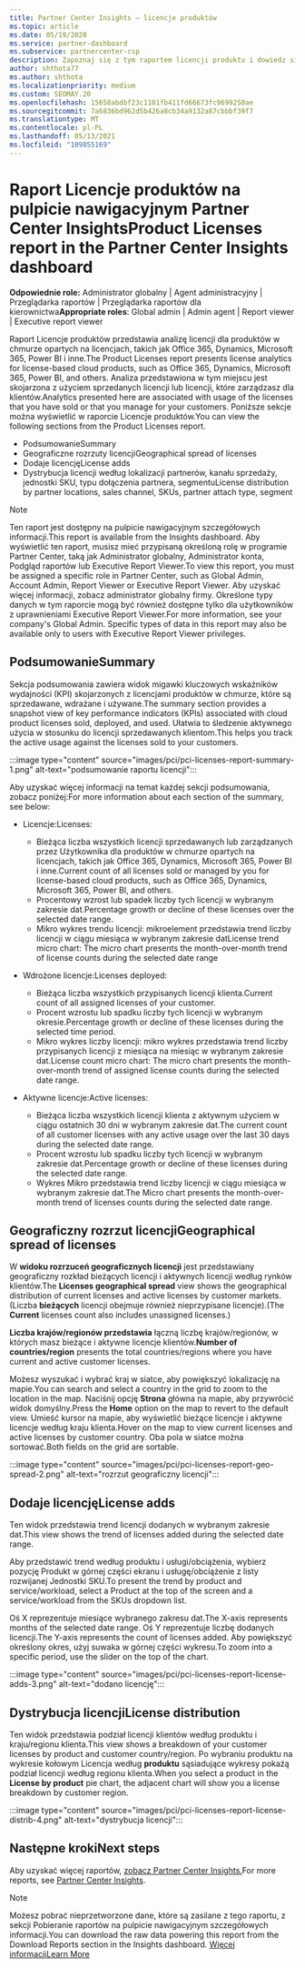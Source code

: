 ```yaml
---
title: Partner Center Insights — licencje produktów
ms.topic: article
ms.date: 05/19/2020
ms.service: partner-dashboard
ms.subservice: partnercenter-csp
description: Zapoznaj się z tym raportem licencji produktu i dowiedz się, jak ulepszyć swoje licencjonowane produkty w chmurze, które sprzedajesz lub zarządzasz swoimi klientami.
author: shthota77
ms.author: shthota
ms.localizationpriority: medium
ms.custom: SEOMAY.20
ms.openlocfilehash: 15658abdbf23c1181fb411fd66673fc9699250ae
ms.sourcegitcommit: 7a6836bd962d5b426a8cb34a9132a87cbbbf39f7
ms.translationtype: MT
ms.contentlocale: pl-PL
ms.lasthandoff: 05/13/2021
ms.locfileid: "109855169"
---
```

# <a name="product-licenses-report-in-the-partner-center-insights-dashboard"></a><span data-ttu-id="c95b3-103">Raport Licencje produktów na pulpicie nawigacyjnym Partner Center Insights</span><span class="sxs-lookup"><span data-stu-id="c95b3-103">Product Licenses report in the Partner Center Insights dashboard</span></span>

<span data-ttu-id="c95b3-104">**Odpowiednie role:** Administrator globalny | Agent administracyjny | Przeglądarka raportów | Przeglądarka raportów dla kierownictwa</span><span class="sxs-lookup"><span data-stu-id="c95b3-104">**Appropriate roles**: Global admin | Admin agent | Report viewer | Executive report viewer</span></span>

<span data-ttu-id="c95b3-105">Raport Licencje produktów przedstawia analizę licencji dla produktów w chmurze opartych na licencjach, takich jak Office 365, Dynamics, Microsoft 365, Power BI i inne.</span><span class="sxs-lookup"><span data-stu-id="c95b3-105">The Product Licenses report presents license analytics for license-based cloud products, such as Office 365, Dynamics, Microsoft 365, Power BI, and others.</span></span> <span data-ttu-id="c95b3-106">Analiza przedstawiona w tym miejscu jest skojarzona z użyciem sprzedanych licencji lub licencji, które zarządzasz dla klientów.</span><span class="sxs-lookup"><span data-stu-id="c95b3-106">Analytics presented here are associated with usage of the licenses that you have sold or that you manage for your customers.</span></span> <span data-ttu-id="c95b3-107">Poniższe sekcje można wyświetlić w raporcie Licencje produktów.</span><span class="sxs-lookup"><span data-stu-id="c95b3-107">You can view the following sections from the Product Licenses report.</span></span>

- <span data-ttu-id="c95b3-108">Podsumowanie</span><span class="sxs-lookup"><span data-stu-id="c95b3-108">Summary</span></span>
- <span data-ttu-id="c95b3-109">Geograficzne rozrzuty licencji</span><span class="sxs-lookup"><span data-stu-id="c95b3-109">Geographical spread of licenses</span></span>
- <span data-ttu-id="c95b3-110">Dodaje licencję</span><span class="sxs-lookup"><span data-stu-id="c95b3-110">License adds</span></span>
- <span data-ttu-id="c95b3-111">Dystrybucja licencji według lokalizacji partnerów, kanału sprzedaży, jednostki SKU, typu dołączenia partnera, segmentu</span><span class="sxs-lookup"><span data-stu-id="c95b3-111">License distribution by partner locations, sales channel, SKUs, partner attach type, segment</span></span>

 > [!NOTE]
 > <span data-ttu-id="c95b3-112">Ten raport jest dostępny na pulpicie nawigacyjnym szczegółowych informacji.</span><span class="sxs-lookup"><span data-stu-id="c95b3-112">This report is available from the Insights dashboard.</span></span> <span data-ttu-id="c95b3-113">Aby wyświetlić ten raport, musisz mieć przypisaną określoną rolę w programie Partner Center, taką jak Administrator globalny, Administrator konta, Podgląd raportów lub Executive Report Viewer.</span><span class="sxs-lookup"><span data-stu-id="c95b3-113">To view this report, you must be assigned a specific role in Partner Center, such as Global Admin, Account Admin, Report Viewer or Executive Report Viewer.</span></span> <span data-ttu-id="c95b3-114">Aby uzyskać więcej informacji, zobacz administrator globalny firmy. Określone typy danych w tym raporcie mogą być również dostępne tylko dla użytkowników z uprawnieniami Executive Report Viewer.</span><span class="sxs-lookup"><span data-stu-id="c95b3-114">For more information, see your company's Global Admin. Specific types of data in this report may also be available only to users with Executive Report Viewer privileges.</span></span>

## <a name="summary"></a><span data-ttu-id="c95b3-115">Podsumowanie</span><span class="sxs-lookup"><span data-stu-id="c95b3-115">Summary</span></span>

<span data-ttu-id="c95b3-116">Sekcja podsumowania zawiera widok migawki kluczowych wskaźników wydajności (KPI) skojarzonych z licencjami produktów w chmurze, które są sprzedawane, wdrażane i używane.</span><span class="sxs-lookup"><span data-stu-id="c95b3-116">The summary section provides a snapshot view of key performance indicators (KPIs) associated with cloud product licenses sold, deployed, and used.</span></span> <span data-ttu-id="c95b3-117">Ułatwia to śledzenie aktywnego użycia w stosunku do licencji sprzedawanych klientom.</span><span class="sxs-lookup"><span data-stu-id="c95b3-117">This helps you track the active usage against the licenses sold to your customers.</span></span>

:::image type="content" source="images/pci/pci-licenses-report-summary-1.png" alt-text="podsumowanie raportu licencji":::

<span data-ttu-id="c95b3-119">Aby uzyskać więcej informacji na temat każdej sekcji podsumowania, zobacz poniżej:</span><span class="sxs-lookup"><span data-stu-id="c95b3-119">For more information about each section of the summary, see below:</span></span>

- <span data-ttu-id="c95b3-120">Licencje:</span><span class="sxs-lookup"><span data-stu-id="c95b3-120">Licenses:</span></span> 
  - <span data-ttu-id="c95b3-121">Bieżąca liczba wszystkich licencji sprzedawanych lub zarządzanych przez Użytkownika dla produktów w chmurze opartych na licencjach, takich jak Office 365, Dynamics, Microsoft 365, Power BI i inne.</span><span class="sxs-lookup"><span data-stu-id="c95b3-121">Current count of all licenses sold or managed by you for license-based cloud products, such as Office 365, Dynamics, Microsoft 365, Power BI, and others.</span></span>
  - <span data-ttu-id="c95b3-122">Procentowy wzrost lub spadek liczby tych licencji w wybranym zakresie dat.</span><span class="sxs-lookup"><span data-stu-id="c95b3-122">Percentage growth or decline of these licenses over the selected date range.</span></span>
  - <span data-ttu-id="c95b3-123">Mikro wykres trendu licencji: mikroelement przedstawia trend liczby licencji w ciągu miesiąca w wybranym zakresie dat</span><span class="sxs-lookup"><span data-stu-id="c95b3-123">License trend micro chart: The micro chart presents the month-over-month trend of license counts during the selected date range</span></span>

- <span data-ttu-id="c95b3-124">Wdrożone licencje:</span><span class="sxs-lookup"><span data-stu-id="c95b3-124">Licenses deployed:</span></span>
  - <span data-ttu-id="c95b3-125">Bieżąca liczba wszystkich przypisanych licencji klienta.</span><span class="sxs-lookup"><span data-stu-id="c95b3-125">Current count of all assigned licenses of your customer.</span></span>
  - <span data-ttu-id="c95b3-126">Procent wzrostu lub spadku liczby tych licencji w wybranym okresie.</span><span class="sxs-lookup"><span data-stu-id="c95b3-126">Percentage growth or decline of these licenses during the selected time period.</span></span>
  - <span data-ttu-id="c95b3-127">Mikro wykres liczby licencji: mikro wykres przedstawia trend liczby przypisanych licencji z miesiąca na miesiąc w wybranym zakresie dat.</span><span class="sxs-lookup"><span data-stu-id="c95b3-127">License count micro chart: The micro chart presents the month-over-month trend of assigned license counts during the selected date range.</span></span>

- <span data-ttu-id="c95b3-128">Aktywne licencje:</span><span class="sxs-lookup"><span data-stu-id="c95b3-128">Active licenses:</span></span> 
  - <span data-ttu-id="c95b3-129">Bieżąca liczba wszystkich licencji klienta z aktywnym użyciem w ciągu ostatnich 30 dni w wybranym zakresie dat.</span><span class="sxs-lookup"><span data-stu-id="c95b3-129">The current count of all customer licenses with any active usage over the last 30 days during the selected date range.</span></span>
  - <span data-ttu-id="c95b3-130">Procent wzrostu lub spadku liczby tych licencji w wybranym zakresie dat.</span><span class="sxs-lookup"><span data-stu-id="c95b3-130">Percentage growth or decline of these licenses during the selected date range.</span></span>
  - <span data-ttu-id="c95b3-131">Wykres Mikro przedstawia trend liczby licencji w ciągu miesiąca w wybranym zakresie dat.</span><span class="sxs-lookup"><span data-stu-id="c95b3-131">The Micro chart presents the month-over-month trend of licenses counts during the selected date range.</span></span>

## <a name="geographical-spread-of-licenses"></a><span data-ttu-id="c95b3-132">Geograficzny rozrzut licencji</span><span class="sxs-lookup"><span data-stu-id="c95b3-132">Geographical spread of licenses</span></span>

<span data-ttu-id="c95b3-133">W **widoku rozrzuceń geograficznych licencji** jest przedstawiany geograficzny rozkład bieżących licencji i aktywnych licencji według rynków klientów.</span><span class="sxs-lookup"><span data-stu-id="c95b3-133">The **Licenses geographical spread** view shows the geographical distribution of current licenses and active licenses by customer markets.</span></span> <span data-ttu-id="c95b3-134">(Liczba **bieżących** licencji obejmuje również nieprzypisane licencje).</span><span class="sxs-lookup"><span data-stu-id="c95b3-134">(The **Current** licenses count also includes unassigned licenses.)</span></span>

<span data-ttu-id="c95b3-135">**Liczba krajów/regionów przedstawia** łączną liczbę krajów/regionów, w których masz bieżące i aktywne licencje klientów.</span><span class="sxs-lookup"><span data-stu-id="c95b3-135">**Number of countries/region** presents the total countries/regions where you have current and active customer licenses.</span></span>

<span data-ttu-id="c95b3-136">Możesz wyszukać i wybrać kraj w siatce, aby powiększyć lokalizację na mapie.</span><span class="sxs-lookup"><span data-stu-id="c95b3-136">You can search and select a country in the grid to zoom to the location in the map.</span></span> <span data-ttu-id="c95b3-137">Naciśnij opcję **Strona** główna na mapie, aby przywrócić widok domyślny.</span><span class="sxs-lookup"><span data-stu-id="c95b3-137">Press the **Home** option on the map to revert to the default view.</span></span> <span data-ttu-id="c95b3-138">Umieść kursor na mapie, aby wyświetlić bieżące licencje i aktywne licencje według kraju klienta.</span><span class="sxs-lookup"><span data-stu-id="c95b3-138">Hover on the map to view current licenses and active licenses by customer country.</span></span> <span data-ttu-id="c95b3-139">Oba pola w siatce można sortować.</span><span class="sxs-lookup"><span data-stu-id="c95b3-139">Both fields on the grid are sortable.</span></span>

:::image type="content" source="images/pci/pci-licenses-report-geo-spread-2.png" alt-text="rozrzut geograficzny licencji":::

## <a name="license-adds"></a><span data-ttu-id="c95b3-141">Dodaje licencję</span><span class="sxs-lookup"><span data-stu-id="c95b3-141">License adds</span></span>

<span data-ttu-id="c95b3-142">Ten widok przedstawia trend licencji dodanych w wybranym zakresie dat.</span><span class="sxs-lookup"><span data-stu-id="c95b3-142">This view shows the trend of licenses added during the selected date range.</span></span> 

<span data-ttu-id="c95b3-143">Aby przedstawić trend według produktu i usługi/obciążenia, wybierz pozycję Produkt w górnej części ekranu i usługę/obciążenie z listy rozwijanej Jednostki SKU.</span><span class="sxs-lookup"><span data-stu-id="c95b3-143">To present the trend by product and service/workload, select a Product at the top of the screen and a service/workload from the SKUs dropdown list.</span></span>

<span data-ttu-id="c95b3-144">Oś X reprezentuje miesiące wybranego zakresu dat.</span><span class="sxs-lookup"><span data-stu-id="c95b3-144">The X-axis represents months of the selected date range.</span></span> <span data-ttu-id="c95b3-145">Oś Y reprezentuje liczbę dodanych licencji.</span><span class="sxs-lookup"><span data-stu-id="c95b3-145">The Y-axis represents the count of licenses added.</span></span> <span data-ttu-id="c95b3-146">Aby powiększyć określony okres, użyj suwaka w górnej części wykresu.</span><span class="sxs-lookup"><span data-stu-id="c95b3-146">To zoom into a specific period, use the slider on the top of the chart.</span></span>

:::image type="content" source="images/pci/pci-licenses-report-license-adds-3.png" alt-text="dodano licencję":::

## <a name="license-distribution"></a><span data-ttu-id="c95b3-148">Dystrybucja licencji</span><span class="sxs-lookup"><span data-stu-id="c95b3-148">License distribution</span></span>

<span data-ttu-id="c95b3-149">Ten widok przedstawia podział licencji klientów według produktu i kraju/regionu klienta.</span><span class="sxs-lookup"><span data-stu-id="c95b3-149">This view shows a breakdown of your customer licenses by product and customer country/region.</span></span> <span data-ttu-id="c95b3-150">Po wybraniu produktu na wykresie kołowym Licencja według **produktu** sąsiadujące wykresy pokażą podział licencji według regionu klienta.</span><span class="sxs-lookup"><span data-stu-id="c95b3-150">When you select a product in the **License by product** pie chart, the adjacent chart will show you a license breakdown by customer region.</span></span>

:::image type="content" source="images/pci/pci-licenses-report-license-distrib-4.png" alt-text="dystrybucja licencji":::

## <a name="next-steps"></a><span data-ttu-id="c95b3-152">Następne kroki</span><span class="sxs-lookup"><span data-stu-id="c95b3-152">Next steps</span></span>

<span data-ttu-id="c95b3-153">Aby uzyskać więcej raportów, [zobacz Partner Center Insights.](partner-center-insights.md)</span><span class="sxs-lookup"><span data-stu-id="c95b3-153">For more reports, see [Partner Center Insights](partner-center-insights.md).</span></span>

>[!NOTE] 
> <span data-ttu-id="c95b3-154">Możesz pobrać nieprzetworzone dane, które są zasilane z tego raportu, z sekcji Pobieranie raportów na pulpicie nawigacyjnym szczegółowych informacji.</span><span class="sxs-lookup"><span data-stu-id="c95b3-154">You can download the raw data powering this report from the Download Reports section in the Insights dashboard.</span></span> [<span data-ttu-id="c95b3-155">Więcej informacji</span><span class="sxs-lookup"><span data-stu-id="c95b3-155">Learn More</span></span>](pci-download-reports.md)
